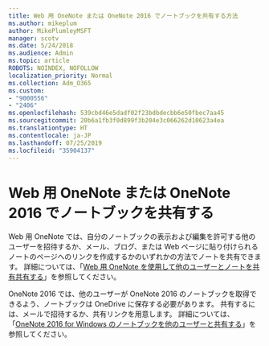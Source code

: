 ```yaml
---
title: Web 用 OneNote または OneNote 2016 でノートブックを共有する方法
ms.author: mikeplum
author: MikePlumleyMSFT
manager: scotv
ms.date: 5/24/2018
ms.audience: Admin
ms.topic: article
ROBOTS: NOINDEX, NOFOLLOW
localization_priority: Normal
ms.collection: Adm_O365
ms.custom:
- "9000556"
- "2406"
ms.openlocfilehash: 539cbd46e5dadf02f23bdbdecbb6e50fbec7aa45
ms.sourcegitcommit: 20b6a1fb3f0d899f3b204e3c066262d10623a4ea
ms.translationtype: HT
ms.contentlocale: ja-JP
ms.lasthandoff: 07/25/2019
ms.locfileid: "35904137"
---
```

# <a name="share-notebooks-in-onenote-for-the-web-or-onenote-2016"></a>Web 用 OneNote または OneNote 2016 でノートブックを共有する

Web 用 OneNote では、自分のノートブックの表示および編集を許可する他のユーザーを招待するか、メール、ブログ、または Web ページに貼り付けられるノートのページへのリンクを作成するかのいずれかの方法でノートを共有できます。  詳細については、「[Web 用 OneNote を使用して他のユーザーとノートを共有共有する](https://support.office.com/article/D3481FBE-E06C-4883-B7E9-B2EE9F38AED3)」を参照してください。

OneNote 2016 では、他のユーザーが OneNote 2016 のノートブックを取得できるよう、ノートブックは OneDrive に保存する必要があります。 共有するには、メールで招待するか、共有リンクを用意します。 詳細については、「[OneNote 2016 for Windows のノートブックを他のユーザーと共有する](https://support.office.com/article/d14b6033-7a95-4536-9216-bb0a5e0f8285)」を参照してください。